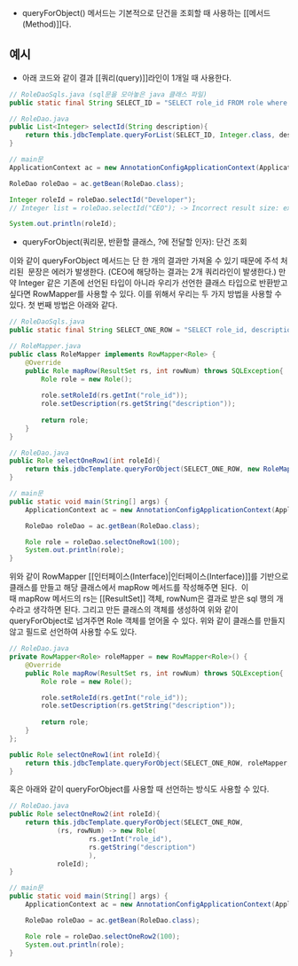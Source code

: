 - queryForObject() 메서드는 기본적으로 단건을 조회할 때 사용하는 [[메서드(Method)]]다. 


## 예시

- 아래 코드와 같이 결과 [[쿼리(query)]]라인이 1개일 때 사용한다. 

```java
// RoleDaoSqls.java (sql문을 모아놓은 java 클래스 파일)
public static final String SELECT_ID = "SELECT role_id FROM role where description=?";

// RoleDao.java
public List<Integer> selectId(String description){
    return this.jdbcTemplate.queryForList(SELECT_ID, Integer.class, description);
}

// main문
ApplicationContext ac = new AnnotationConfigApplicationContext(ApplicationConfig.class);

RoleDao roleDao = ac.getBean(RoleDao.class);

Integer roleId = roleDao.selectId("Developer");
// Integer list = roleDao.selectId("CEO"); -> Incorrect result size: expected 1, actual 2 에러

System.out.println(roleId);
```

- queryForObject(쿼리문, 반환할 클래스, ?에 전달할 인자): 단건 조회

이와 같이 queryForObject 메서드는 단 한 개의 결과만 가져올 수 있기 때문에 주석 처리된  문장은 에러가 발생한다. (CEO에 해당하는 결과는 2개 쿼리라인이 발생한다.) 만약 Integer 같은 기존에 선언된 타입이 아니라 우리가 선언한 클래스 타입으로 반환받고 싶다면 RowMapper를 사용할 수 있다. 이를 위해서 우리는 두 가지 방법을 사용할 수 있다. 첫 번째 방법은 아래와 같다.

```java
// RoleDaoSqls.java
public static final String SELECT_ONE_ROW = "SELECT role_id, description FROM role WHERE role_id=?";

// RoleMapper.java
public class RoleMapper implements RowMapper<Role> {
	@Override
	public Role mapRow(ResultSet rs, int rowNum) throws SQLException{
		Role role = new Role();
		
		role.setRoleId(rs.getInt("role_id"));
		role.setDescription(rs.getString("description"));
		
		return role;
	}
}

// RoleDao.java
public Role selectOneRow1(int roleId){
    return this.jdbcTemplate.queryForObject(SELECT_ONE_ROW, new RoleMapper(), roleId);
}

// main문
public static void main(String[] args) {
    ApplicationContext ac = new AnnotationConfigApplicationContext(ApplicationConfig.class);

    RoleDao roleDao = ac.getBean(RoleDao.class);

    Role role = roleDao.selectOneRow1(100);
    System.out.println(role);	
}
```

위와 같이 RowMapper [[인터페이스(Interface)|인터페이스(Interface)]]를 기반으로 클래스를 만들고 해당 클래스에서 mapRow 메서드를 작성해주면 된다.  이때 mapRow 메서드의 rs는 [[ResultSet]] 객체, rowNum은 결과로 받은 sql 행의 개수라고 생각하면 된다. 그리고 만든 클래스의 객체를 생성하여 위와 같이 queryForObject로 넘겨주면 Role 객체를 얻어올 수 있다. 위와 같이 클래스를 만들지 않고 필드로 선언하여 사용할 수도 있다.

```java
// RoleDao.java
private RowMapper<Role> roleMapper = new RowMapper<Role>() {
	@Override
	public Role mapRow(ResultSet rs, int rowNum) throws SQLException{
		Role role = new Role();

		role.setRoleId(rs.getInt("role_id"));
		role.setDescription(rs.getString("description"));
		
		return role;
	}
};

public Role selectOneRow1(int roleId){
    return this.jdbcTemplate.queryForObject(SELECT_ONE_ROW, roleMapper, roleId);
}
```

혹은 아래와 같이 queryForObject를 사용할 때 선언하는 방식도 사용할 수 있다.

```java
// RoleDao.java
public Role selectOneRow2(int roleId){
    return this.jdbcTemplate.queryForObject(SELECT_ONE_ROW, 
            (rs, rowNum) -> new Role(
                    rs.getInt("role_id"),
                    rs.getString("description")
                    ),
            roleId);
}

// main문
public static void main(String[] args) {
	ApplicationContext ac = new AnnotationConfigApplicationContext(ApplicationConfig.class);

    RoleDao roleDao = ac.getBean(RoleDao.class);

    Role role = roleDao.selectOneRow2(100);
    System.out.println(role);	
}
```
